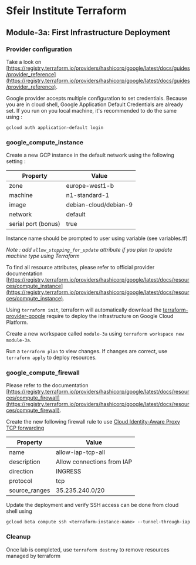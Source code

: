 # Sfeir Institute Terraform

## Module-3a: First Infrastructure Deployment

### Provider configuration

Take a look on [https://registry.terraform.io/providers/hashicorp/google/latest/docs/guides/provider_reference](https://registry.terraform.io/providers/hashicorp/google/latest/docs/guides/provider_reference).

Google provider accepts multiple configuration to set credentials. Because you are in cloud shell, Google Application Default Credentials are already set. 
If you run on you local machine, it's recommended to do the same using : 

```shell
gcloud auth application-default login
```

### google_compute_instance

Create a new GCP instance in the default network using the following setting :

| Property | Value |
| - | - |
| zone | europe-west1-b |
| machine | n1-standard-1 |
| image | debian-cloud/debian-9 |
| network | default |
| serial port (bonus) | true |

Instance name should be prompted to user using variable (see variables.tf)

*Note : add `allow_stopping_for_update` attribute if you plan to update machine type using Terraform*

To find all resource attributes, please refer to official provider documentation [https://registry.terraform.io/providers/hashicorp/google/latest/docs/resources/compute_instance](https://registry.terraform.io/providers/hashicorp/google/latest/docs/resources/compute_instance).

Using `terraform init`, terraform will automatically download the [terraform-provider-google](https://github.com/terraform-providers/terraform-provider-google) require to deploy the infrastructure on Google Cloud Platform.

Create a new workspace called `module-3a` using `terraform workspace new module-3a`.

Run a `terraform plan` to view changes.
If changes are correct, use `terraform apply` to deploy resources.

### google_compute_firewall

Please refer to the documentation [https://registry.terraform.io/providers/hashicorp/google/latest/docs/resources/compute_firewall](https://registry.terraform.io/providers/hashicorp/google/latest/docs/resources/compute_firewall).

Create the new following firewall rule to use [Cloud Identity-Aware Proxy TCP forwarding](https://cloud.google.com/iap/docs/tcp-forwarding-overview)

| Property | Value |
| - | - |
| name | allow-iap-tcp-all |
| description | Allow connections from IAP |
| direction | INGRESS |
| protocol | tcp |
| source_ranges | 35.235.240.0/20 |

Update the deployment and verify SSH access can be done from cloud shell using

```shell
gcloud beta compute ssh <terraform-instance-name> --tunnel-through-iap
```

### Cleanup

Once lab is completed, use `terraform destroy` to remove resources managed by terraform
